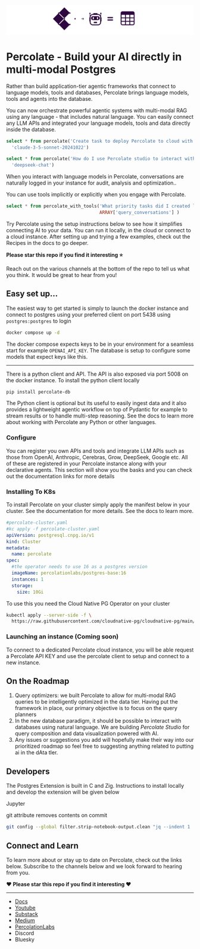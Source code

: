 
<img src=".assets/images/PercolateAgentTables.png"  />

# Percolate - Build your AI directly in multi-modal Postgres

Rather than build application-tier agentic frameworks that connect to language models, tools and databases, Percolate brings language models, tools and agents into the database.

You can now orchestrate powerful agentic systems with multi-modal RAG using any language - that includes natural language. You can easily connect any LLM APIs and integrated your language models, tools and data directly inside the database. 


```sql
select * from percolate('Create task to deploy Percolate to cloud with instructions', 
  'claude-3-5-sonnet-20241022')
```

```sql
select * from percolate('How do I use Percolate studio to interact with my instance', 
  'deepseek-chat')
```

When you interact with language models in Percolate, conversations are naturally logged in your instance for audit, analysis and optimization..

You can use tools implicitly or explicitly when you engage with Percolate.

```sql
select * from percolate_with_tools('What priority tasks did I created last week? How many did i create?', 
                                   ARRAY['query_conversations'] )
```

Try Percolate using the setup instructions below to see how it simplifies connecting AI to your data. You can run it locally, in the cloud or connect to a cloud instance. After setting up and trying a few examples, check out the Recipes in the docs to go deeper.

**Please star this repo if you find it interesting ⭐**

Reach out on the various channels at the bottom of the repo to tell us what you think. It would be great to hear from you!

## Easy set up...

The easiest way to get started is simply to launch the docker instance and connect to postgres using your preferred client on port 5438 using `postgres:postgres` to login

```bash
docker compose up -d
```

The docker compose expects keys to be in your environment for a seamless start for example `OPENAI_API_KEY`. The database is setup to configure some models that expect keys like this.

---

There is a python client and API. The API is also exposed via port 5008 on the docker instance. To install the python client locally 

```bash
pip install percolate-db
```

The Python client is optional but its useful to easily ingest data and it also provides a lightweight agentic workflow on top of Pydantic for example to stream results or to handle multi-step reasoning. See the docs to learn more about working with Percolate any Python or other languages.

### Configure

You can register you own APIs and tools and integrate LLM APIs such as those from OpenAI, Anthropic, Cerebras, Grow, DeepSeek, Google etc. All of these are registered in your Percolate instance along with your declarative agents. This section will show you the basks and you can check out the documentation links for more details

### Installing To K8s

To install Percolate on your cluster simply apply the manifest below in your cluster. See the documentation for more details. See the docs to learn more.

```yaml
#percolate-cluster.yaml
#kc apply -f percolate-cluster.yaml
apiVersion: postgresql.cnpg.io/v1
kind: Cluster
metadata:
  name: percolate
spec:
  #the operator needs to use 16 as a postgres version
  imageName: percolationlabs/postgres-base:16
  instances: 1
  storage:
    size: 10Gi
```

To use this you need the Cloud Native PG Operator on your cluster

```bash
kubectl apply --server-side -f \
  https://raw.githubusercontent.com/cloudnative-pg/cloudnative-pg/main/releases/cnpg-1.24.0.yaml

```

### Launching an instance (Coming soon)

To connect to a dedicated Percolate cloud instance, you will be able request a Percolate API KEY and use the percolate client to setup and connect to a new instance. 

## On the Roadmap

1. Query optimizers: we built Percolate to allow for multi-modal RAG queries to be intelligently optimized in the data tier. Having put the framework in place, our primary objective is to focus on the query planners
2. In the new database paradigm, it should be possible to interact with databases using natural language. We are building _Percolate Studio_ for query composition and data visualization powered with AI.
3. Any issues or suggestions you add will hopefully make their way into our prioritized roadmap so feel free to suggesting anything related to putting ai in the dAta tIer.



## Developers

The Postgres Extension is built in C and Zig. Instructions to install locally and develop the extension will be given below


Jupyter

git attribute removes contents on commit
```bash
git config --global filter.strip-notebook-output.clean "jq --indent 1 '.cells[] |= if .outputs then .outputs = [] else . end | .metadata = {}' 2>/dev/null || cat"
```


## Connect and Learn

To learn more about or stay up to date on Percolate, check out the links below. Subscribe to the channels below and we look forward to hearing from you. 

**❤️  Please star this repo if you find it interesting ❤️**

---


- [Docs](https://percolation-labs.gitbook.io/percolation-labs)
- [Youtube](https://www.youtube.com/@PercolationLabs)
- [Substack](https://percolationlabs.substack.com/)
- [Medium](https://medium.com/percolation-labs)
- [PercolationLabs](https://percolationlabs.ai/)
- Discord
- Bluesky
